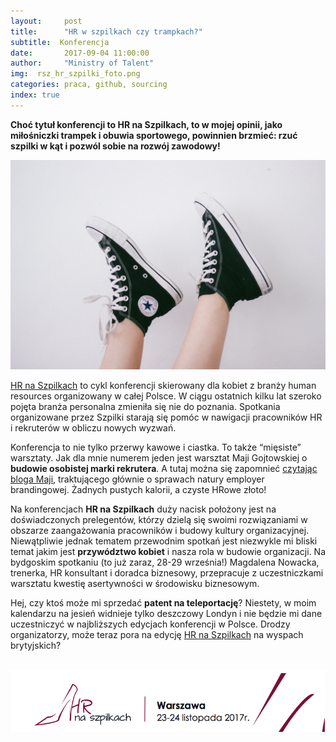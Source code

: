 ```yaml
---
layout:     post
title:      "HR w szpilkach czy trampkach?"
subtitle:  Konferencja
date:       2017-09-04 11:00:00 
author:     "Ministry of Talent"
img:  rsz_hr_szpilki_foto.png
categories: praca, github, sourcing
index: true
---
```


<b>Choć tytuł konferencji to HR na Szpilkach, to w mojej opinii, jako miłośniczki trampek i obuwia sportowego, powinnien brzmieć: rzuć szpilki w kąt i pozwól sobie na rozwój zawodowy! </b>

<img src="/images/rsz_stocksnap_8lncfclz45.jpg" class="img-responsive" alt="Picture">
 


<a href="http://www.hrnaszpilkach.pl/" target="_blank">HR na Szpilkach</a> to cykl konferencji skierowany dla kobiet z branży human resources organizowany w całej Polsce. W ciągu ostatnich kilku lat szeroko pojęta branża personalna zmieniła się nie do poznania. Spotkania organizowane przez Szpilki starają się pomóc w nawigacji pracowników HR i rekruterów w obliczu nowych wyzwań. 


Konferencja to nie tylko przerwy kawowe i ciastka. To także “mięsiste” warsztaty. Jak dla mnie numerem jeden jest warsztat Maji Gojtowskiej o <b>budowie osobistej marki rekrutera</b>. A tutaj można się zapomnieć <a href="https://gojtowska.com/" target="_blank">czytając bloga Maji</a>, traktującego głównie o sprawach natury employer brandingowej. Żadnych pustych kalorii, a czyste HRowe złoto!

Na konferencjach <b>HR na Szpilkach</b> duży nacisk położony jest na doświadczonych prelegentów, którzy dzielą się swoimi rozwiązaniami w obszarze zaangażowania pracowników i budowy kultury organizacyjnej. Niewątpliwie jednak tematem przewodnim spotkań jest niezwykle mi bliski temat jakim jest <b>przywództwo kobiet</b> i nasza rola w budowie organizacji. Na bydgoskim spotkaniu (to już zaraz, 28-29 września!) Magdalena Nowacka, trenerka, HR konsultant i  doradca biznesowy,  przepracuje z uczestniczkami warsztatu kwestię asertywności w środowisku biznesowym. 


Hej, czy ktoś może mi sprzedać <b>patent na teleportację</b>?  Niestety, w moim kalendarzu na jesień widnieje tylko deszczowy Londyn i nie będzie mi dane uczestniczyć w najbliższych edycjach konferencji w Polsce. Drodzy organizatorzy, może teraz pora na edycję <a href="http://www.hrnaszpilkach.pl/" target="_blank">HR na Szpilkach</a> na wyspach brytyjskich? 

<br>

<img src="/images/Screen Shot 2017-09-04 at 22.53.42.png" class="img-responsive" alt="Picture">

